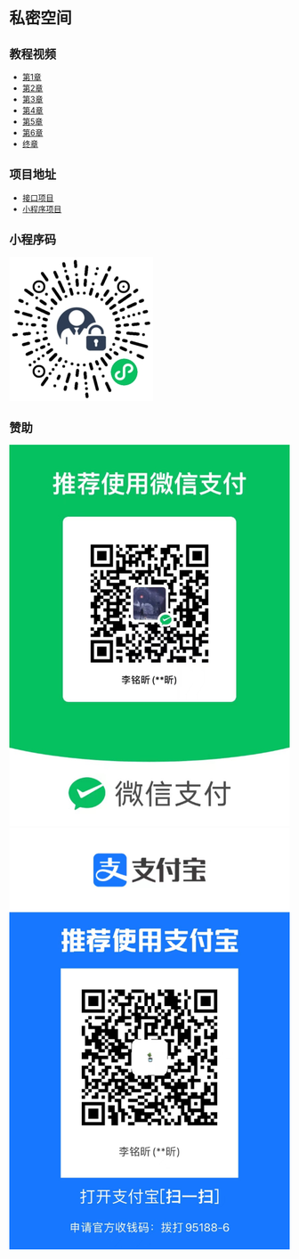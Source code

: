 # 私密空间

## 教程视频

- [第1章](https://www.bilibili.com/video/BV1YN4y1W7ak/)
- [第2章](https://www.bilibili.com/video/BV1GK41147xS/)
- [第3章](https://www.bilibili.com/video/BV1d94y1u74Y/)
- [第4章](https://www.bilibili.com/video/BV1kT4y1p7GJ/)
- [第5章](https://www.bilibili.com/video/BV1Vw411V7vc/)
- [第6章](https://www.bilibili.com/video/BV1Hb4y1F7XT/)
- [终章](https://www.bilibili.com/video/BV1Ci4y167FZ/)

## 项目地址

- [接口项目](https://github.com/Gemini-D/ss-api)
- [小程序项目](https://github.com/Gemini-D/ss-mp)

## 小程序码

![](./resources/qrcode.jpg)

## 赞助

![](./resources/wechat.jpg "width:45%")
![](./resources/alipay.jpg "width:45%")
